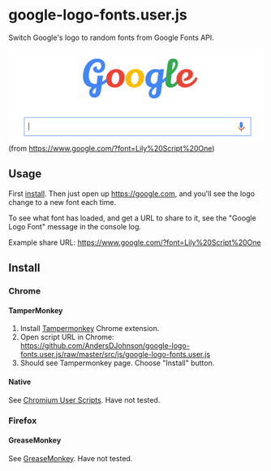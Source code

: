 # google-logo-fonts.user.js
Switch Google's logo to random fonts from Google Fonts API.

![image](image.png)
(from https://www.google.com/?font=Lily%20Script%20One)

## Usage

First [install](#install). Then just open up https://google.com, and you'll see the logo change to a new font each time.

To see what font has loaded, and get a URL to share to it, see the "Google Logo Font" message in the console log.

Example share URL: https://www.google.com/?font=Lily%20Script%20One

## Install

### Chrome

#### TamperMonkey
1. Install [Tampermonkey] Chrome extension.
2. Open script URL in Chrome: https://github.com/AndersDJohnson/google-logo-fonts.user.js/raw/master/src/js/google-logo-fonts.user.js
3. Should see Tampermonkey page. Choose "Install" button.

#### Native

See [Chromium User Scripts]. Have not tested.

### Firefox

#### GreaseMonkey

See [GreaseMonkey]. Have not tested.


[Tampermonkey]: https://chrome.google.com/webstore/detail/tampermonkey/dhdgffkkebhmkfjojejmpbldmpobfkfo?hl=en
[Chromium User Scripts]: http://www.chromium.org/developers/design-documents/user-scripts
[GreaseMonkey]: http://www.greasespot.net/
